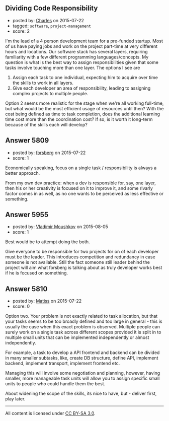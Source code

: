 ## Dividing Code Responsibility

- posted by: [Charles](https://stackexchange.com/users/6444220/charles) on 2015-07-22
- tagged: `software`, `project-management`
- score: 2

I'm the lead of a 4 person development team for a pre-funded startup.  Most of us have paying jobs and work on the project part-time at very different hours and locations.  Our software stack has several layers, requiring familiarity with a few different programming languages/concepts.  My question is what is the best way to assign responsibilities given that some tasks involve touching more than one layer.  The options I see are

 1. Assign each task to one individual, expecting him to acquire over time the skills to work in all layers.
 2. Give each developer an area of responsibility, leading to assigning complex projects to multiple people.

Option 2 seems more realistic for the stage when we're all working full-time, but what would be the most efficient usage of resources until then?  With the cost being defined as time to task completion, does the additional learning time cost more than the coordination cost?  If so, is it worth it long-term because of the skills each will develop?


## Answer 5809

- posted by: [forsberg](https://stackexchange.com/users/1781896/forsberg) on 2015-07-22
- score: 1

Economically speaking, focus on a single task / responsibility is always a better approach.

From my own dev practice: when a dev is responsible for, say, one layer, then his or her creativity is focused on it to improve it, and some rivarly factor comes in as well, as no one wants to be perceived as less effective or something.


## Answer 5955

- posted by: [Vladimir Moushkov](https://stackexchange.com/users/6664959/vladimir-moushkov) on 2015-08-05
- score: 1

Best would be to attempt doing the both.

Give everyone to be responsible for two projects for on of each developer must be the leader. 
This introduces competition and redundancy in case someone is not available. Still the fact someone still leader behind the project will aim what forsberg is talking about as truly developer works best if he is focused on something.


## Answer 5810

- posted by: [Matiss](https://stackexchange.com/users/1819512/matiss) on 2015-07-22
- score: 0

Option two. Your problem is not exactly related to task allocation, but that your tasks seems to be too broadly defined and too large in general - this is usually the case when this exact problem is observed. Multiple people can surely work on a single task across different scopes provided it is split in to multiple small units that can be implemented independently or almost independently.

For example, a task to develop a API frontend and backend can be divided in many smaller subtasks, like, create DB structure, define API, implement backend, implement transport, implement frontend etc. 

Managing this will involve some negotiation and planning, however, having smaller, more manageable task units will allow you to assign specific small units to people who could handle them the best.

About widening the scope of the skills, its nice to have, but - deliver first, play later.



---

All content is licensed under [CC BY-SA 3.0](https://creativecommons.org/licenses/by-sa/3.0/).
